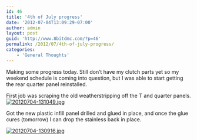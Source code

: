 ```yaml
---
id: 46
title: '4th of July progress'
date: '2012-07-04T13:09:29-07:00'
author: admin
layout: post
guid: 'http://www.8bitdmc.com/?p=46'
permalink: /2012/07/4th-of-july-progress/
categories:
    - 'General Thoughts'
---
```


Making some progress today. Still don’t have my clutch parts yet so my weekend schedule is coming into question, but I was able to start getting the rear quarter panel reinstalled.

First job was scraping the old weatherstripping off the T and quarter panels.  
[![20120704-131049.jpg](../images/2012/07/20120704-131049.jpg)](../images/2012/07/20120704-131049.jpg)

Got the new plastic infill panel drilled and glued in place, and once the glue cures (tomorrow) I can drop the stainless back in place.

[![20120704-130916.jpg](../images/2012/07/20120704-130916.jpg)](../images/2012/07/20120704-130916.jpg)